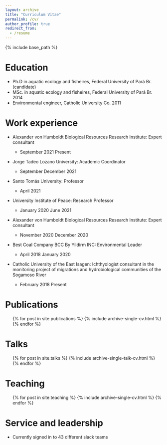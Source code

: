 ```yaml
---
layout: archive
title: "Curriculum Vitae"
permalink: /cv/
author_profile: true
redirect_from:
  - /resume
---
```


{% include base_path %}

Education
======
* Ph.D in aquatic ecology and fisheires, Federal University of Pará Br. (candidate)
* MSc. in aquatic ecology and fisheires, Federal University of Pará Br. 2014
* Environmental engineer, Catholic University Co. 2011

Work experience
======
* Alexander von Humboldt Biological Resources Research Institute: Expert consultant
  *  September 2021 Present

* Jorge Tadeo Lozano University: Academic Coordinator 
  * September December 2021

* Santo Tomás University: Professor
  * April 2021

* University Institute of Peace: Research Professor
  * January 2020 June 2021

* Alexander von Humboldt Biological Resources Research Institute: Expert consultant
  * November 2020 December 2020

* Best Coal Company BCC By Yildirm INC: Environmental Leader
  * April 2018 January 2020

* Catholic University of the East  Isagen: Ichthyologist consultant in the monitoring project of migrations and hydrobiological communities of the Sogamoso River
  * February 2018 Present

Publications
======
  <ul>{% for post in site.publications %}
    {% include archive-single-cv.html %}
  {% endfor %}</ul>
  
Talks
======
  <ul>{% for post in site.talks %}
    {% include archive-single-talk-cv.html %}
  {% endfor %}</ul>
  
Teaching
======
  <ul>{% for post in site.teaching %}
    {% include archive-single-cv.html %}
  {% endfor %}</ul>
  
Service and leadership
======
* Currently signed in to 43 different slack teams
